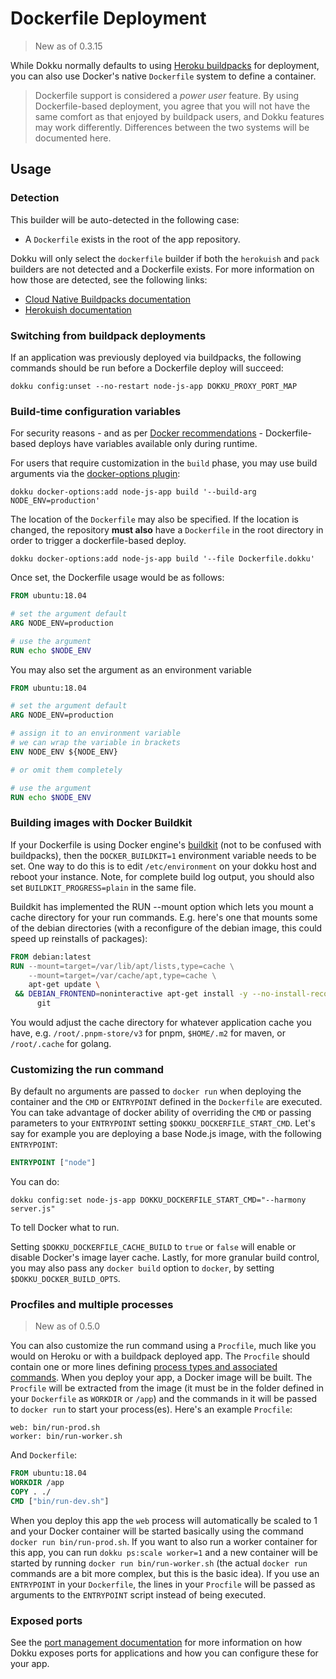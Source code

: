 # Dockerfile Deployment

> New as of 0.3.15

While Dokku normally defaults to using [Heroku buildpacks](https://devcenter.heroku.com/articles/buildpacks) for deployment, you can also use Docker's native `Dockerfile` system to define a container.

> Dockerfile support is considered a *power user* feature. By using Dockerfile-based deployment, you agree that you will not have the same comfort as that enjoyed by buildpack users, and Dokku features may work differently. Differences between the two systems will be documented here.

## Usage

### Detection

This builder will be auto-detected in the following case:

- A `Dockerfile` exists in the root of the app repository.

Dokku will only select the `dockerfile` builder if both the `herokuish` and `pack` builders are not detected and a Dockerfile exists. For more information on how those are detected, see the following links:

- [Cloud Native Buildpacks documentation](/docs/deployment/builders/cloud-native-buildpacks.md#detection)
- [Herokuish documentation](/docs/deployment/builders/herokuish-buildpacks.md#detection)

### Switching from buildpack deployments

If an application was previously deployed via buildpacks, the following commands should be run before a Dockerfile deploy will succeed:

```shell
dokku config:unset --no-restart node-js-app DOKKU_PROXY_PORT_MAP 
```

### Build-time configuration variables

For security reasons - and as per [Docker recommendations](https://github.com/docker/docker/issues/13490) - Dockerfile-based deploys have variables available only during runtime.

For users that require customization in the `build` phase, you may use build arguments via the [docker-options plugin](docs/advanced-usage/docker-options.md):

```shell
dokku docker-options:add node-js-app build '--build-arg NODE_ENV=production'
```

The location of the `Dockerfile` may also be specified. If the location is changed, the repository **must also** have a `Dockerfile` in the root directory in order to trigger a dockerfile-based deploy.

```shell
dokku docker-options:add node-js-app build '--file Dockerfile.dokku'
```

Once set, the Dockerfile usage would be as follows:

```Dockerfile
FROM ubuntu:18.04

# set the argument default
ARG NODE_ENV=production

# use the argument
RUN echo $NODE_ENV
```

You may also set the argument as an environment variable

```Dockerfile
FROM ubuntu:18.04

# set the argument default
ARG NODE_ENV=production

# assign it to an environment variable
# we can wrap the variable in brackets
ENV NODE_ENV ${NODE_ENV}

# or omit them completely

# use the argument
RUN echo $NODE_ENV
```

### Building images with Docker Buildkit

If your Dockerfile is using Docker engine's [buildkit](https://docs.docker.com/develop/develop-images/build_enhancements/) (not to be confused with buildpacks), then the `DOCKER_BUILDKIT=1` environment variable needs to be set. One way to do this is to edit `/etc/environment` on your dokku host and reboot your instance. Note, for complete build log output, you should also set `BUILDKIT_PROGRESS=plain` in the same file. 

Buildkit has implemented the RUN --mount option which lets you mount a cache directory for your run commands. E.g. here's one that mounts some of the debian directories (with a reconfigure of the debian image, this could speed up reinstalls of packages):
```Dockerfile
FROM debian:latest
RUN --mount=target=/var/lib/apt/lists,type=cache \
    --mount=target=/var/cache/apt,type=cache \
    apt-get update \
 && DEBIAN_FRONTEND=noninteractive apt-get install -y --no-install-recommends \
      git
```
You would adjust the cache directory for whatever application cache you have, e.g. `/root/.pnpm-store/v3` for pnpm, `$HOME/.m2` for maven, or `/root/.cache` for golang.

### Customizing the run command

By default no arguments are passed to `docker run` when deploying the container and the `CMD` or `ENTRYPOINT` defined in the `Dockerfile` are executed. You can take advantage of docker ability of overriding the `CMD` or passing parameters to your `ENTRYPOINT` setting `$DOKKU_DOCKERFILE_START_CMD`. Let's say for example you are deploying a base Node.js image, with the following `ENTRYPOINT`:

```Dockerfile
ENTRYPOINT ["node"]
```

You can do:

```shell
dokku config:set node-js-app DOKKU_DOCKERFILE_START_CMD="--harmony server.js"
```

To tell Docker what to run.

Setting `$DOKKU_DOCKERFILE_CACHE_BUILD` to `true` or `false` will enable or disable Docker's image layer cache. Lastly, for more granular build control, you may also pass any `docker build` option to `docker`, by setting `$DOKKU_DOCKER_BUILD_OPTS`.

### Procfiles and multiple processes

> New as of 0.5.0

You can also customize the run command using a `Procfile`, much like you would on Heroku or
with a buildpack deployed app. The `Procfile` should contain one or more lines defining [process types and associated commands](https://devcenter.heroku.com/articles/procfile#declaring-process-types).
When you deploy your app, a Docker image will be built. The `Procfile` will be extracted from the image
(it must be in the folder defined in your `Dockerfile` as `WORKDIR` or `/app`) and the commands
in it will be passed to `docker run` to start your process(es). Here's an example `Procfile`:

```Procfile
web: bin/run-prod.sh
worker: bin/run-worker.sh
```

And `Dockerfile`:

```Dockerfile
FROM ubuntu:18.04
WORKDIR /app
COPY . ./
CMD ["bin/run-dev.sh"]
```

When you deploy this app the `web` process will automatically be scaled to 1 and your Docker container
will be started basically using the command `docker run bin/run-prod.sh`. If you want to also run
a worker container for this app, you can run `dokku ps:scale worker=1` and a new container will be
started by running `docker run bin/run-worker.sh` (the actual `docker run` commands are a bit more
complex, but this is the basic idea). If you use an `ENTRYPOINT` in your `Dockerfile`, the lines
in your `Procfile` will be passed as arguments to the `ENTRYPOINT` script instead of being executed.

### Exposed ports

See the [port management documentation](/docs/networking/port-management.md) for more information on how Dokku exposes ports for applications and how you can configure these for your app.
